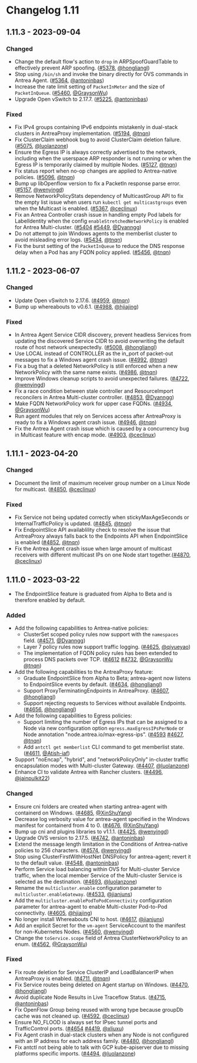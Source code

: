 # Changelog 1.11

## 1.11.3 - 2023-09-04

### Changed

- Change the default flow's action to `drop` in ARPSpoofGuardTable to effectively prevent ARP spoofing. ([#5378](https://github.com/antrea-io/antrea/pull/5378), [@hongliangl])
- Stop using `/bin/sh` and invoke the binary directly for OVS commands in Antrea Agent. ([#5364](https://github.com/antrea-io/antrea/pull/5364), [@antoninbas])
- Increase the rate limit setting of `PacketInMeter` and the size of `PacketInQueue`. ([#5460](https://github.com/antrea-io/antrea/pull/5460), [@GraysonWu])
- Upgrade Open vSwitch to 2.17.7. ([#5225](https://github.com/antrea-io/antrea/pull/5225), [@antoninbas])

### Fixed

- Fix IPv4 groups containing IPv6 endpoints mistakenly in dual-stack clusters in AntreaProxy implementation. ([#5194](https://github.com/antrea-io/antrea/pull/5194), [@tnqn])
- Fix ClusterClaim webhook bug to avoid ClusterClaim deletion failure. ([#5075](https://github.com/antrea-io/antrea/pull/5075), [@luolanzone])
- Ensure the Egress IP is always correctly advertised to the network, including when the userspace ARP responder is not running or when the Egress IP is temporarily claimed by multiple Nodes. ([#5127](https://github.com/antrea-io/antrea/pull/5127), [@tnqn])
- Fix status report when no-op changes are applied to Antrea-native policies. ([#5096](https://github.com/antrea-io/antrea/pull/5096), [@tnqn])
- Bump up libOpenflow version to fix a PacketIn response parse error. ([#5157](https://github.com/antrea-io/antrea/pull/5157), [@wenyingd])
- Remove NetworkPolicyStats dependency of MulticastGroup API to fix the empty list issue when users run `kubectl get multicastgroups` even when the Multicast is enabled. ([#5367](https://github.com/antrea-io/antrea/pull/5367), [@ceclinux])
- Fix an Antrea Controller crash issue in handling empty Pod labels for LabelIdentity when the config `enableStretchedNetworkPolicy` is enabled for Antrea Multi-cluster. ([#5404](https://github.com/antrea-io/antrea/pull/5404) [#5449](https://github.com/antrea-io/antrea/pull/5449), [@Dyanngg])
- Do not attempt to join Windows agents to the memberlist cluster to avoid misleading error logs. ([#5434](https://github.com/antrea-io/antrea/pull/5434), [@tnqn])
- Fix the burst setting of the `PacketInQueue` to reduce the DNS response delay when a Pod has any FQDN policy applied. ([#5456](https://github.com/antrea-io/antrea/pull/5456), [@tnqn])

## 1.11.2 - 2023-06-07

### Changed

- Update Open vSwitch to 2.17.6. ([#4959](https://github.com/antrea-io/antrea/pull/4959), [@tnqn])
- Bump up whereabouts to v0.6.1. ([#4988](https://github.com/antrea-io/antrea/pull/4988), [@hjiajing])

### Fixed

- In Antrea Agent Service CIDR discovery, prevent headless Services from updating the discovered Service CIDR to avoid overwriting the default route of host network unexpectedly. ([#5008](https://github.com/antrea-io/antrea/pull/5008), [@hongliangl])
- Use LOCAL instead of CONTROLLER as the in_port of packet-out messages to fix a Windows agent crash issue. ([#4992](https://github.com/antrea-io/antrea/pull/4992), [@tnqn])
- Fix a bug that a deleted NetworkPolicy is still enforced when a new NetworkPolicy with the same name exists. ([#4986](https://github.com/antrea-io/antrea/pull/4986), [@tnqn])
- Improve Windows cleanup scripts to avoid unexpected failures. ([#4722](https://github.com/antrea-io/antrea/pull/4722), [@wenyingd])
- Fix a race condition between stale controller and ResourceImport reconcilers in Antrea Multi-cluster controller. ([#4853](https://github.com/antrea-io/antrea/pull/4853), [@Dyanngg])
- Make FQDN NetworkPolicy work for upper case FQDNs. ([#4934](https://github.com/antrea-io/antrea/pull/4934), [@GraysonWu])
- Run agent modules that rely on Services access after AntreaProxy is ready to fix a Windows agent crash issue. ([#4946](https://github.com/antrea-io/antrea/pull/4946), [@tnqn])
- Fix the Antrea Agent crash issue which is caused by a concurrency bug in Multicast feature with encap mode. ([#4903](https://github.com/antrea-io/antrea/pull/4903), [@ceclinux])

## 1.11.1 - 2023-04-20

### Changed

- Document the limit of maximum receiver group number on a Linux Node for multicast. ([#4850](https://github.com/antrea-io/antrea/pull/4850), [@ceclinux])

### Fixed

- Fix Service not being updated correctly when stickyMaxAgeSeconds or InternalTrafficPolicy is updated. ([#4845](https://github.com/antrea-io/antrea/pull/4845), [@tnqn])
- Fix EndpointSlice API availablility check to resolve the issue that AntreaProxy always falls back to the Endpoints API when EndpointSlice is enabled ([#4852](https://github.com/antrea-io/antrea/pull/4852), [@tnqn])
- Fix the Antrea Agent crash issue when large amount of multicast receivers with different multicast IPs on one Node start together.([#4870](https://github.com/antrea-io/antrea/pull/4870), [@ceclinux])

## 1.11.0 - 2023-03-22

- The EndpointSlice feature is graduated from Alpha to Beta and is therefore enabled by default.

### Added

- Add the following capabilities to Antrea-native policies:
  * ClusterSet scoped policy rules now support with the `namespaces` field. ([#4571](https://github.com/antrea-io/antrea/pull/4571), [@Dyanngg])
  * Layer 7 policy rules now support traffic logging. ([#4625](https://github.com/antrea-io/antrea/pull/4625), [@qiyueyao])
  * The implementation of FQDN policy rules has been extended to process DNS packets over TCP. ([#4612](https://github.com/antrea-io/antrea/pull/4612) [#4732](https://github.com/antrea-io/antrea/pull/4732), [@GraysonWu] [@tnqn])
- Add the following capabilities to the AntreaProxy feature:
  * Graduate EndpointSlice from Alpha to Beta; antrea-agent now listens to EndpointSlice events by default. ([#4634](https://github.com/antrea-io/antrea/pull/4607), [@hongliangl])
  * Support ProxyTerminatingEndpoints in AntreaProxy. ([#4607](https://github.com/antrea-io/antrea/pull/4607), [@hongliangl])
  * Support rejecting requests to Services without available Endpoints. ([#4656](https://github.com/antrea-io/antrea/pull/4656), [@hongliangl])
- Add the following capabilities to Egress policies:
  * Support limiting the number of Egress IPs that can be assigned to a Node via new configuration option `egress.maxEgressIPsPerNode` or Node annotation "node.antrea.io/max-egress-ips". ([#4593](https://github.com/antrea-io/antrea/pull/4593) [#4627](https://github.com/antrea-io/antrea/pull/4627), [@tnqn])
  * Add `antctl get memberlist` CLI command to get memberlist state. ([#4611](https://github.com/antrea-io/antrea/pull/4611), [@Atish-iaf])
- Support "noEncap", "hybrid", and "networkPolicyOnly" in-cluster traffic encapsulation modes with Multi-cluster Gateway. ([#4407](https://github.com/antrea-io/antrea/pull/4407), [@luolanzone])
- Enhance CI to validate Antrea with Rancher clusters. ([#4496](https://github.com/antrea-io/antrea/pull/4496), [@jainpulkit22])

### Changed

- Ensure cni folders are created when starting antrea-agent with containerd on Windows. ([#4685](https://github.com/antrea-io/antrea/pull/4685), [@XinShuYang])
- Decrease log verbosity value for antrea-agent specified in the Windows manifest for containerd from 4 to 0. ([#4676](https://github.com/antrea-io/antrea/pull/4676), [@XinShuYang])
- Bump up cni and plugins libraries to v1.1.1. ([#4425](https://github.com/antrea-io/antrea/pull/4425), [@wenyingd])
- Upgrade OVS version to 2.17.5. ([#4742](https://github.com/antrea-io/antrea/pull/4742), [@antoninbas])
- Extend the message length limitation in the Conditions of Antrea-native policies to 256 characters. ([#4574](https://github.com/antrea-io/antrea/pull/4574), [@wenyingd])
- Stop using ClusterFirstWithHostNet DNSPolicy for antrea-agent; revert it to the default value. ([#4548](https://github.com/antrea-io/antrea/pull/4548), [@antoninbas])
- Perform Service load balancing within OVS for Multi-cluster Service traffic, when the local member Service of the Multi-cluster Service is selected as the destination. ([#4693](https://github.com/antrea-io/antrea/pull/4693), [@luolanzone])
- Rename the `multicluster.enable` configuration parameter to `multicluster.enableGateway`. ([#4533](https://github.com/antrea-io/antrea/pull/4533), [@jianjuns])
- Add the `multicluster.enablePodToPodConnectivity` configuration parameter for antrea-agent to enable Multi-cluster Pod-to-Pod connectivity. ([#4605](https://github.com/antrea-io/antrea/pull/4605), [@hjiajing])
- No longer install Whereabouts CNI to host. ([#4617](https://github.com/antrea-io/antrea/pull/4617), [@jianjuns])
- Add an explicit Secret for the `vm-agent` ServiceAccount to the manifest for non-Kubernetes Nodes. ([#4560](https://github.com/antrea-io/antrea/pull/4560), [@wenyingd])
- Change the `toService.scope` field of Antrea ClusterNetworkPolicy to an enum. ([#4562](https://github.com/antrea-io/antrea/pull/4562), [@GraysonWu])

### Fixed

- Fix route deletion for Service ClusterIP and LoadBalancerIP when AntreaProxy is enabled. ([#4711](https://github.com/antrea-io/antrea/pull/4711), [@tnqn])
- Fix Service routes being deleted on Agent startup on Windows. ([#4470](https://github.com/antrea-io/antrea/pull/4470), [@hongliangl])
- Avoid duplicate Node Results in Live Traceflow Status. ([#4715](https://github.com/antrea-io/antrea/pull/4715), [@antoninbas])
- Fix OpenFlow Group being reused with wrong type because groupDb cache was not cleaned up. ([#4592](https://github.com/antrea-io/antrea/pull/4592), [@ceclinux])
- Ensure NO_FLOOD is always set for IPsec tunnel ports and TrafficControl ports. ([#4654](https://github.com/antrea-io/antrea/pull/4654) [#4419](https://github.com/antrea-io/antrea/pull/4419), [@xliuxu])
- Fix Agent crash in dual-stack clusters when any Node is not configured with an IP address for each address family. ([#4480](https://github.com/antrea-io/antrea/pull/4480), [@hongliangl])
- Fix antctl not being able to talk with GCP kube-apiserver due to missing platforms specific imports. ([#4494](https://github.com/antrea-io/antrea/pull/4494), [@luolanzone])


[@Atish-iaf]: https://github.com/Atish-iaf
[@Dyanngg]: https://github.com/Dyanngg
[@GraysonWu]: https://github.com/GraysonWu
[@KMAnju-2021]: https://github.com/KMAnju-2021
[@NamanAg30]: https://github.com/NamanAg30
[@Nithish555]: https://github.com/Nithish555
[@XinShuYang]: https://github.com/XinShuYang
[@antoninbas]: https://github.com/antoninbas
[@antrea-bot]: https://github.com/antrea-bot
[@bangqipropel]: https://github.com/bangqipropel
[@ceclinux]: https://github.com/ceclinux
[@dependabot]: https://github.com/dependabot
[@gran-vmv]: https://github.com/gran-vmv
[@hjiajing]: https://github.com/hjiajing
[@hongliangl]: https://github.com/hongliangl
[@jainpulkit22]: https://github.com/jainpulkit22
[@jianjuns]: https://github.com/jianjuns
[@luolanzone]: https://github.com/luolanzone
[@panpan0000]: https://github.com/panpan0000
[@qiyueyao]: https://github.com/qiyueyao
[@tnqn]: https://github.com/tnqn
[@urharshitha]: https://github.com/urharshitha
[@wenqiq]: https://github.com/wenqiq
[@wenyingd]: https://github.com/wenyingd
[@xliuxu]: https://github.com/xliuxu